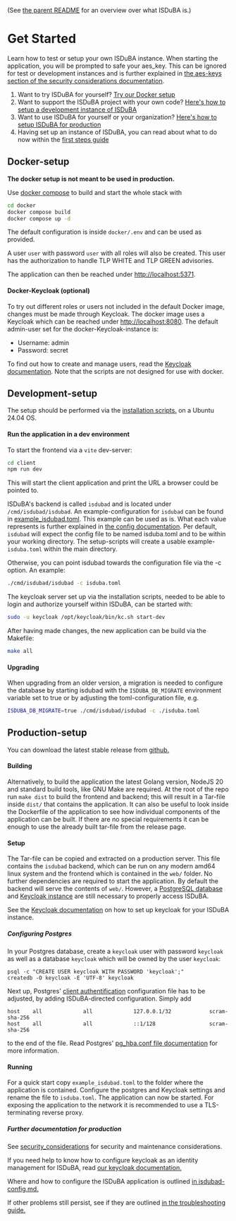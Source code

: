 <!--
 This file is Free Software under the Apache-2.0 License
 without warranty, see README.md and LICENSES/Apache-2.0.txt for details.

 SPDX-License-Identifier: Apache-2.0

 SPDX-FileCopyrightText: 2025 German Federal Office for Information Security (BSI) <https://www.bsi.bund.de>
 Software-Engineering: 2025 Intevation GmbH <https://intevation.de>
-->

(See [the parent README](../README.md) for an overview over what ISDuBA is.)

# Get Started

Learn how to test or setup your own ISDuBA instance.
When starting the application, you will be prompted to safe your aes_key. This can be ignored for test or development instances and is further explained in [the aes-keys section of the security considerations documentation](./security_considerations.md#aes-keys).

 1. Want to try ISDuBA for yourself? [Try our Docker setup](#docker-setup)
 2. Want to support the ISDuBA project with your own code? [Here's how to setup a development instance of ISDuBA](#development-setup)
 3. Want to use ISDuBA for yourself or your organization? [Here's how to setup ISDuBA for production](#production-setup)
 4. Having set up an instance of ISDuBA, you can read about what to do now within the [first steps guide](./first_steps.md)


## Docker-setup

**The docker setup is not meant to be used in production.**

Use [docker compose](https://docs.docker.com/compose/install/) to build and start the whole stack with

```bash
cd docker
docker compose build
docker compose up -d
```

The default configuration is inside `docker/.env` and can be used as provided.

A user `user` with password `user` with all roles will also be created. This user has
the authorization to handle TLP WHITE and TLP GREEN advisories.

The application can then be reached under <http://localhost:5371>.

#### Docker-Keycloak (optional)
To try out different roles or users not included in the default Docker image, changes must be made through Keycloak.
The docker image uses a Keycloak which can be reached under <http://localhost:8080>.
The default admin-user set for the docker-Keycloak-instance is:
 * Username: admin
 * Password: secret

To find out how to create and manage users, read the [Keycloak documentation](./keycloak.md). Note that the
scripts are not designed for use with docker.

## Development-setup

The setup should be performed via the [installation scripts.](./scripts/README.md) on a Ubuntu 24.04 OS.


#### Run the application in a dev environment

To start the frontend via a `vite` dev-server:

```bash
cd client
npm run dev
```

This will start the client application and
print the URL a browser could be pointed to.

ISDuBA's backend is called `isdubad` and is located under `/cmd/isdubad/isdubad`.
An example-configuration for `isdubad` can be found in [example_isdubad.toml](./example_isdubad.toml). This example can be used as is. What each value represents is further 
explained in [the config documentation](isdubad-config.md). Per default, `isdubad` will
expect the config file to be named isduba.toml and to be within your working directory. The setup-scripts will create a usable example-`isduba.toml` within the main directory.

Otherwise, you can point isdubad towards the configuration file via the -c option. An example:

```bash
./cmd/isdubad/isdubad -c isduba.toml
```

The keycloak server set up via the installation scripts, needed to be able to login and authorize yourself within ISDuBA, can be started with: 
```bash
sudo -u keycloak /opt/keycloak/bin/kc.sh start-dev
```

After having made changes, the new application can be build via the Makefile:

```sh
make all
```

#### Upgrading
When upgrading from an older version, a migration is needed to 
configure the database by starting isdubad with the 
`ISDUBA_DB_MIGRATE` environment variable set to true or
by adjusting the toml-configuration file, e.g.

<!-- MARKDOWN-AUTO-DOCS:START (CODE:src=../docs/scripts/setup.sh&lines=53-53) -->
<!-- The below code snippet is automatically added from ../docs/scripts/setup.sh -->
```sh
ISDUBA_DB_MIGRATE=true ./cmd/isdubad/isdubad -c ./isduba.toml
```
<!-- MARKDOWN-AUTO-DOCS:END -->

## Production-setup

You can download the latest stable release from [github.](https://github.com/ISDuBA/ISDuBA/releases/)

#### Building

Alternatively, to build the application the latest Golang version, NodeJS 20 and standard build
tools, like GNU Make are required. At the root of the repo run `make dist` to
build the frontend and backend; this will result in a Tar-file inside `dist/`
that contains the application. It can also be useful to look inside the
Dockerfile of the application to see how individual components of the
application can be built. If there are no special requirements it can be
enough to use the already built tar-file from the release page.

#### Setup

The Tar-file can be copied and extracted on a production server. This file
contains the `isdubad` backend, which can be run on any modern amd64 linux
system and the frontend which is contained in the `web/` folder. No further
dependencies are required to start the application. By default the backend will
serve the contents of `web/`. However, a [PostgreSQL database](#configuring-postgres) and [Keycloak instance](./keycloak.md) are still necessary to properly access ISDuBA.

See the [Keycloak documentation](./keycloak.md) on how to set up keycloak for your ISDuBA instance.

##### Configuring Postgres
 In your Postgres database, create a `keycloak` user with password `keycloak` as well as a database `keycloak` which will be owned by the user `keycloak`:
```
psql -c "CREATE USER keycloak WITH PASSWORD 'keycloak';"
createdb -O keycloak -E 'UTF-8' keycloak
```


 Next up, Postgres' [client authentification](https://www.postgresql.org/docs/current/auth-pg-hba-conf.html) configuration file has to be adjusted, by adding ISDuBA-directed configuration. Simply add
 
```
host    all             all             127.0.0.1/32            scram-sha-256
host    all             all             ::1/128                 scram-sha-256
```

to the end of the file. Read Postgres' [pg_hba.conf file documentation](https://www.postgresql.org/docs/current/auth-pg-hba-conf.html) for more information.

#### Running

For a quick start copy `example_isdubad.toml` to the
folder where the application is contained. Configure the postgres and Keycloak
settings and rename the file to `isduba.toml`. The application can now be
started. For exposing the application to the network it is recommended to use
a TLS-terminating reverse proxy.

##### Further documentation for production

See [security_considerations](./security_considerations.md) for security and maintenance considerations.

If you need help to know how to configure keycloak as an identity management for ISDuBA, read [our keycloak documentation.](./keycloak.md)

Where and how to configure the ISDuBA application is outlined [in isdubad-config.md.](./isdubad-config.md)

If other problems still persist, see if they are outlined [in the troubleshooting guide.](./troubleshooting.md)

